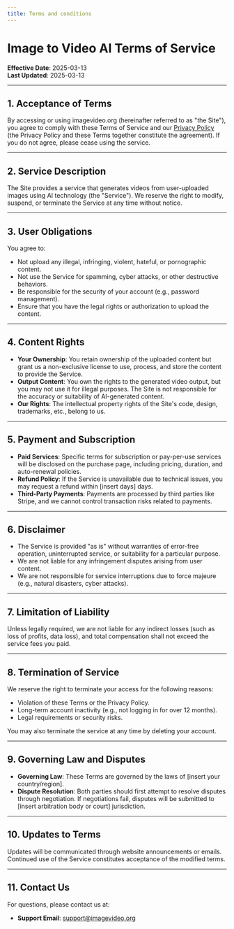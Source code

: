 ```yaml
---
title: Terms and conditions
---
```


# Image to Video AI Terms of Service

**Effective Date**: 2025-03-13  
**Last Updated**: 2025-03-13

---

## 1. Acceptance of Terms
By accessing or using imagevideo.org (hereinafter referred to as "the Site"), you agree to comply with these Terms of Service and our [Privacy Policy](#) (the Privacy Policy and these Terms together constitute the agreement). If you do not agree, please cease using the service.

---

## 2. Service Description
The Site provides a service that generates videos from user-uploaded images using AI technology (the "Service"). We reserve the right to modify, suspend, or terminate the Service at any time without notice.

---

## 3. User Obligations
You agree to:
- Not upload any illegal, infringing, violent, hateful, or pornographic content.
- Not use the Service for spamming, cyber attacks, or other destructive behaviors.
- Be responsible for the security of your account (e.g., password management).
- Ensure that you have the legal rights or authorization to upload the content.

---

## 4. Content Rights
- **Your Ownership**: You retain ownership of the uploaded content but grant us a non-exclusive license to use, process, and store the content to provide the Service.
- **Output Content**: You own the rights to the generated video output, but you may not use it for illegal purposes. The Site is not responsible for the accuracy or suitability of AI-generated content.
- **Our Rights**: The intellectual property rights of the Site's code, design, trademarks, etc., belong to us.

---

## 5. Payment and Subscription
- **Paid Services**: Specific terms for subscription or pay-per-use services will be disclosed on the purchase page, including pricing, duration, and auto-renewal policies.
- **Refund Policy**: If the Service is unavailable due to technical issues, you may request a refund within [insert days] days.
- **Third-Party Payments**: Payments are processed by third parties like Stripe, and we cannot control transaction risks related to payments.

---

## 6. Disclaimer
- The Service is provided "as is" without warranties of error-free operation, uninterrupted service, or suitability for a particular purpose.
- We are not liable for any infringement disputes arising from user content.
- We are not responsible for service interruptions due to force majeure (e.g., natural disasters, cyber attacks).

---

## 7. Limitation of Liability
Unless legally required, we are not liable for any indirect losses (such as loss of profits, data loss), and total compensation shall not exceed the service fees you paid.

---

## 8. Termination of Service
We reserve the right to terminate your access for the following reasons:
- Violation of these Terms or the Privacy Policy.
- Long-term account inactivity (e.g., not logging in for over 12 months).
- Legal requirements or security risks.

You may also terminate the service at any time by deleting your account.

---

## 9. Governing Law and Disputes
- **Governing Law**: These Terms are governed by the laws of [insert your country/region].
- **Dispute Resolution**: Both parties should first attempt to resolve disputes through negotiation. If negotiations fail, disputes will be submitted to [insert arbitration body or court] jurisdiction.

---

## 10. Updates to Terms
Updates will be communicated through website announcements or emails. Continued use of the Service constitutes acceptance of the modified terms.

---

## 11. Contact Us
For questions, please contact us at:  
- **Support Email**: [support@imagevideo.org](mailto:support@imagevideo.org)  
